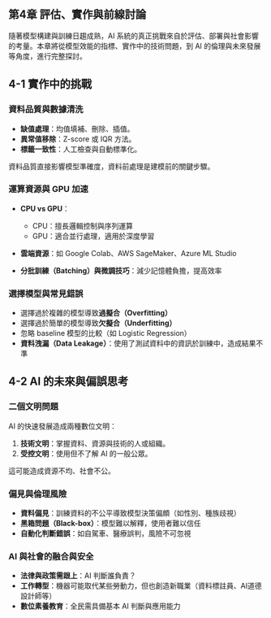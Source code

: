 ## 第4章 評估、實作與前線討論
隨著模型構建與訓練日趨成熟，AI 系統的真正挑戰來自於評估、部署與社會影響的考量。本章將從模型效能的指標、實作中的技術問題，到 AI 的倫理與未來發展等角度，進行完整探討。

## 4-1 實作中的挑戰

### 資料品質與數據清洗

* **缺值處理**：均值填補、刪除、插值。
* **異常值移除**：Z-score 或 IQR 方法。
* **標籤一致性**：人工檢查與自動標準化。

資料品質直接影響模型準確度，資料前處理是建模前的關鍵步驟。

### 運算資源與 GPU 加速

* **CPU vs GPU**：

  * CPU：擅長邏輯控制與序列運算
  * GPU：適合並行處理，適用於深度學習
* **雲端資源**：如 Google Colab、AWS SageMaker、Azure ML Studio
* **分批訓練（Batching）與微調技巧**：減少記憶體負擔，提高效率

### 選擇模型與常見錯誤

* 選擇過於複雜的模型導致**過擬合（Overfitting）**
* 選擇過於簡單的模型導致**欠擬合（Underfitting）**
* 忽略 baseline 模型的比較（如 Logistic Regression）
* **資料洩漏（Data Leakage）**：使用了測試資料中的資訊於訓練中，造成結果不準

## 4-2 AI 的未來與偏誤思考

### 二個文明問題

AI 的快速發展造成兩種數位文明：

1. **技術文明**：掌握資料、資源與技術的人或組織。
2. **受控文明**：使用但不了解 AI 的一般公眾。

這可能造成資源不均、社會不公。

### 偏見與倫理風險

* **資料偏見**：訓練資料的不公平導致模型決策偏頗（如性別、種族歧視）
* **黑箱問題（Black-box）**：模型難以解釋，使用者難以信任
* **自動化判斷錯誤**：如自駕車、醫療誤判，風險不可忽視

### AI 與社會的融合與安全

* **法律與政策需跟上**：AI 判斷誰負責？
* **工作轉型**：機器可能取代某些勞動力，但也創造新職業（資料標註員、AI道德設計師等）
* **數位素養教育**：全民需具備基本 AI 判斷與應用能力